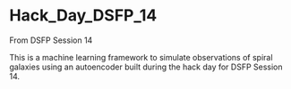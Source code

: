 # Hack_Day_DSFP_14
From DSFP Session 14

This is a machine learning framework to simulate observations of spiral galaxies using an autoencoder built during the hack day for DSFP Session 14.
